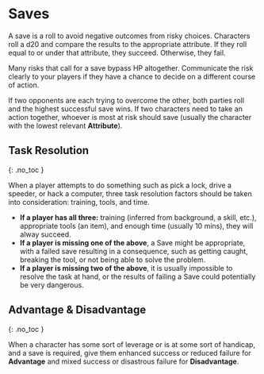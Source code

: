 # Saves

A save is a roll to avoid negative outcomes from risky choices.
Characters roll a d20 and compare the results to the appropriate attribute.
If they roll equal to or under that attribute, they succeed.
Otherwise, they fail.

Many risks that call for a save bypass HP altogether.
Communicate the risk clearly to your players if they have a chance to decide on a different course of action.

If two opponents are each trying to overcome the other, both parties roll and the highest successful save wins.
If two characters need to take an action together, whoever is most at risk should save (usually the character with the lowest relevant **Attribute**).

## Task Resolution
{: .no_toc }

When a player attempts to do something such as pick a lock, drive a speeder, or hack a computer, three task resolution factors should be taken into consideration: training, tools, and time. 

- **If a player has all three:** training (inferred from background, a skill, etc.), appropriate tools (an item), and enough time (usually 10 mins), they will alway succeed. 
- **If a player is missing one of the above**, a Save might be appropriate, with a failed save resulting in a consequence, such as getting caught, breaking the tool, or not being able to solve the problem. 
- **If a player is missing two of the above**, it is usually impossible to resolve the task at hand, or the results of failing a Save could potentially be very dangerous.

## Advantage & Disadvantage
{: .no_toc }

When a character has some sort of leverage or is at some sort of handicap, and a save is required, give them enhanced success or reduced failure for **Advantage** and mixed success or disastrous failure for **Disadvantage**.

